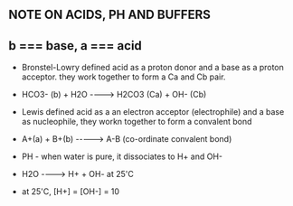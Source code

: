 ## NOTE ON ACIDS, PH AND BUFFERS

## b === base, a === acid

- Bronstel-Lowry defined acid as a proton donor and a base as a proton acceptor. they work together to form a Ca and Cb pair. 
- HCO3- (b) + H2O ----> H2CO3 (Ca) + OH- (Cb)

- Lewis defined acid as a an electron acceptor (electrophile) and a base as nucleophile, they workn together to form a convalent bond 
-  A+(a) + B+(b) -----> A-B (co-ordinate convalent bond)

- PH - when water is pure, it dissociates to H+ and OH-
- H2O ----> H+  +  OH-  at 25'C
- at 25'C, [H+] = [OH-] = 10